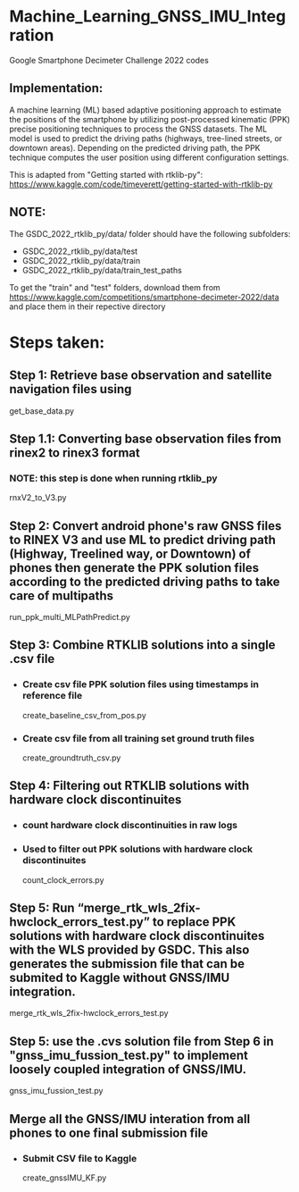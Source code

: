 # Machine_Learning_GNSS_IMU_Integration
Google Smartphone Decimeter Challenge 2022 codes

## Implementation:
A machine learning (ML) based adaptive positioning approach to estimate the positions of the smartphone by utilizing post-processed kinematic (PPK) precise positioning techniques to process the GNSS datasets. The ML model is used to predict the driving paths (highways, tree-lined streets, or downtown areas). Depending on the predicted driving path, the PPK technique computes the user position using different configuration settings.

This is adapted from "Getting started with rtklib-py": 
https://www.kaggle.com/code/timeverett/getting-started-with-rtklib-py

## NOTE:
The GSDC_2022_rtklib_py/data/ folder should have the following subfolders:
- GSDC_2022_rtklib_py/data/test
- GSDC_2022_rtklib_py/data/train
- GSDC_2022_rtklib_py/data/train_test_paths

To get the "train" and "test" folders, download them from https://www.kaggle.com/competitions/smartphone-decimeter-2022/data and place them in their repective directory


# Steps taken:

## Step 1: Retrieve base observation and satellite navigation files using
get_base_data.py

## Step 1.1: Converting base observation files from rinex2 to rinex3 format
### NOTE: this step is done when running rtklib_py
rnxV2_to_V3.py

## Step 2: Convert android phone's raw GNSS files to RINEX V3 and use ML to predict driving path (Highway, Treelined way, or Downtown) of phones then generate the PPK solution files according to the predicted driving paths to take care of multipaths
run_ppk_multi_MLPathPredict.py

## Step 3: Combine RTKLIB solutions into a single .csv file
- ### Create csv file PPK solution files using timestamps in reference file
    create_baseline_csv_from_pos.py

- ### Create csv file from all training set ground truth files
    create_groundtruth_csv.py

## Step 4: Filtering out RTKLIB solutions with hardware clock discontinuites
- ### count hardware clock discontinuities in raw logs
- ### Used to filter out PPK solutions with hardware clock discontinuites
   count_clock_errors.py

## Step 5: Run “merge_rtk_wls_2fix-hwclock_errors_test.py” to replace PPK solutions with hardware clock discontinuites with the WLS provided by GSDC. This also generates the submission file that can be submited to Kaggle without GNSS/IMU integration.
   merge_rtk_wls_2fix-hwclock_errors_test.py

## Step 5: use the .cvs solution file from Step 6 in "gnss_imu_fussion_test.py" to implement loosely coupled integration of GNSS/IMU.
   gnss_imu_fussion_test.py
   
## Merge all the GNSS/IMU interation from all phones to one final submission file
- ### Submit CSV file to Kaggle
   create_gnssIMU_KF.py
